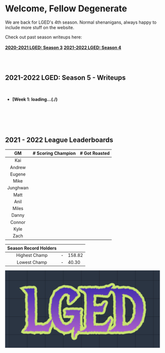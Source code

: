 # Welcome, Fellow Degenerate
We are back for LGED's 4th season. Normal shenanigans, always happy to include more stuff on the website.

Check out past season writeups here:
<br>
<br>
**[2020-2021 LGED: Season 3](./2020_archive_page.md)**
**[2021-2022 LGED: Season 4](./2021_archive_page.md)**

<br>
<br>


## 2021-2022 LGED: Season 5 - Writeups

<br>

 - **[Week 1: loading...(./)**



 
<br>
<br>
<br>
<br>



## 2021 - 2022 League Leaderboards


|    GM     | # Scoring Champion | # Got Roasted |
|:---------:|:------------------:|:-------------:|
| Kai       |                    |               |
| Andrew    |                    |               |
| Eugene    |                    |               |
| Mike      |                    |               |
| Junghwan  |                    |               |
| Matt      |                    |               |
| Anil      |                    |               |
| Miles     |                    |               |
| Danny     |                    |               |
| Connor    |                    |               |
| Kyle      |                    |               |
| Zach      |                    |               |

|Season Record Holders|||
|:-----------:|:------------------:|:--------------|
|Highest Champ|        -           |    158.82     |
|Lowest  Champ|        -           |     40.30     |


![LGED Logo](./media/21-22_lged_logo.png)
